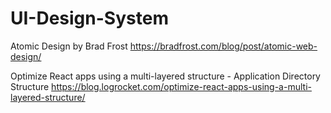 # UI-Design-System

Atomic Design by Brad Frost
https://bradfrost.com/blog/post/atomic-web-design/

Optimize React apps using a multi-layered structure - Application Directory Structure
https://blog.logrocket.com/optimize-react-apps-using-a-multi-layered-structure/
